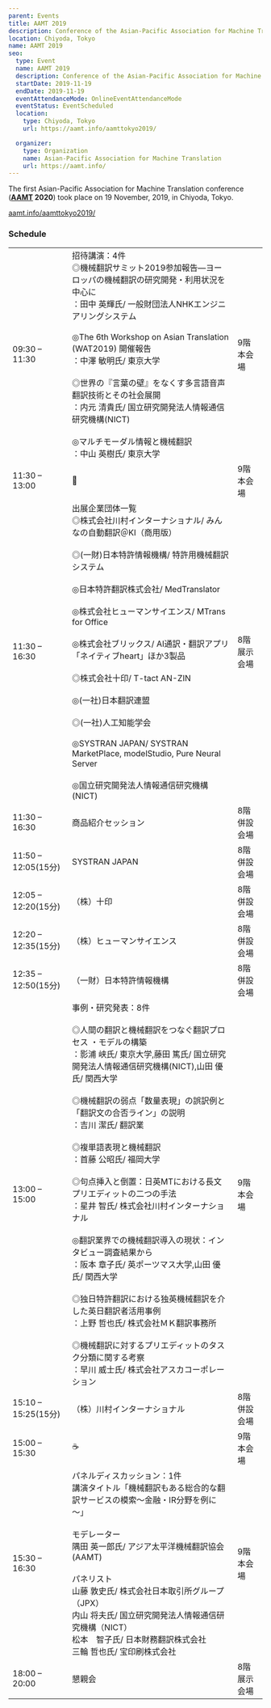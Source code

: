 ```yaml
---
parent: Events
title: AAMT 2019
description: Conference of the Asian-Pacific Association for Machine Translation
location: Chiyoda, Tokyo
name: AAMT 2019
seo:
  type: Event
  name: AAMT 2019
  description: Conference of the Asian-Pacific Association for Machine Translation
  startDate: 2019-11-19
  endDate: 2019-11-19
  eventAttendanceMode: OnlineEventAttendanceMode
  eventStatus: EventScheduled
  location:
    type: Chiyoda, Tokyo
    url: https://aamt.info/aamttokyo2019/

  organizer:
    type: Organization
    name: Asian-Pacific Association for Machine Translation
    url: https://aamt.info/
---
```


The first Asian-Pacific Association for Machine Translation conference (**[AAMT](../associations/aamt.md) 2020**) took place on 19 November, 2019, in Chiyoda, Tokyo.

[aamt.info/aamttokyo2019/](https://aamt.info/aamttokyo2019/)

### Schedule

|     |     |     |
| --- | --- | --- |
| 09:30 – 11:30 |	招待講演：4件 <br>◎機械翻訳サミット2019参加報告―ヨーロッパの機械翻訳の研究開発・利用状況を中心に <br>：田中 英輝氏/ 一般財団法人NHKエンジニアリングシステム <br><br>◎The 6th Workshop on Asian Translation (WAT2019) 開催報告 <br>：中澤 敏明氏/ 東京大学 <br><br>◎世界の『言葉の壁』をなくす多言語音声翻訳技術とその社会展開 <br>：内元 清貴氏/ 国立研究開発法人情報通信研究機構(NICT) <br><br>◎マルチモーダル情報と機械翻訳 <br>：中山 英樹氏/ 東京大学 | 9階本会場 |
| 11:30 – 13:00 |	🍴 |  9階本会場 |
| 11:30 – 16:30 | 出展企業団体一覧 <br>◎株式会社川村インターナショナル/ みんなの自動翻訳＠KI（商用版）<br><br>◎(一財)日本特許情報機構/ 特許用機械翻訳システム <br><br>◎日本特許翻訳株式会社/ MedTranslator <br><br>◎株式会社ヒューマンサイエンス/ MTrans for Office <br><br>◎株式会社ブリックス/ AI通訳・翻訳アプリ「ネイティブheart」ほか3製品 <br><br>◎株式会社十印/ T-tact AN-ZIN <br><br>◎(一社)日本翻訳連盟 <br><br>◎(一社)人工知能学会 <br><br>◎SYSTRAN JAPAN/ SYSTRAN MarketPlace, modelStudio, Pure Neural Server <br><br>◎国立研究開発法人情報通信研究機構(NICT) | 8階展示会場 |
| 11:30 – 16:30 | 商品紹介セッション | 8階併設会場 |
| 11:50 – 12:05(15分) | SYSTRAN JAPAN | 8階併設会場 |
| 12:05 – 12:20(15分)  |（株）十印 | 8階併設会場 |
| 12:20 – 12:35(15分) | （株）ヒューマンサイエンス | 8階併設会場 |
| 12:35 – 12:50(15分) | （一財）日本特許情報機構 | 8階併設会場 |
| 13:00 – 15:00 | 	事例・研究発表：8件 <br><br>◎人間の翻訳と機械翻訳をつなぐ翻訳プロセス ・モデルの構築 <br>：影浦 峡氏/ 東京大学,藤田 篤氏/ 国立研究開発法人情報通信研究機構(NICT),山田 優氏/ 関西大学 <br><br>◎機械翻訳の弱点「数量表現」の誤訳例と「翻訳文の合否ライン」の説明 <br>：吉川 潔氏/ 翻訳業 <br><br>◎複単語表現と機械翻訳 <br>：首藤 公昭氏/ 福岡大学 <br><br>◎句点挿入と倒置：日英MTにおける長文プリエディットの二つの手法 <br>：星井 智氏/ 株式会社川村インターナショナル <br><br>◎翻訳業界での機械翻訳導入の現状：インタビュー調査結果から <br>：阪本 章子氏/ 英ポーツマス大学,山田 優氏/ 関西大学 <br><br>◎独日特許翻訳における独英機械翻訳を介した英日翻訳者活用事例 <br>：上野 哲也氏/ 株式会社ＭＫ翻訳事務所 <br><br>◎機械翻訳に対するプリエディットのタスク分類に関する考察 <br>：早川 威士氏/ 株式会社アスカコーポレーション | 9階本会場 |
| 15:10 – 15:25(15分) | （株）川村インターナショナル | 8階併設会場 |
| 15:00 – 15:30 |	☕️ | 9階本会場 |
| 15:30 – 16:30 |	パネルディスカッション：1件 <br>講演タイトル「機械翻訳もある総合的な翻訳サービスの模索～金融・IR分野を例に～」 <br><br>モデレーター <br>隅田 英一郎氏/ アジア太平洋機械翻訳協会(AAMT) <br><br>パネリスト <br>山藤 敦史氏/ 株式会社日本取引所グループ（JPX） <br>内山 将夫氏/ 国立研究開発法人情報通信研究機構（NICT）<br>松本　智子氏/ 日本財務翻訳株式会社 <br>三輪 哲也氏/ 宝印刷株式会社 | 9階本会場 |
| 18:00 – 20:00 |	懇親会 | 8階展示会場 |

